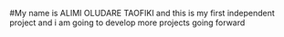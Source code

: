 #My name is ALIMI OLUDARE TAOFIKI and this is my first independent project
and i am going to develop more projects going forward
